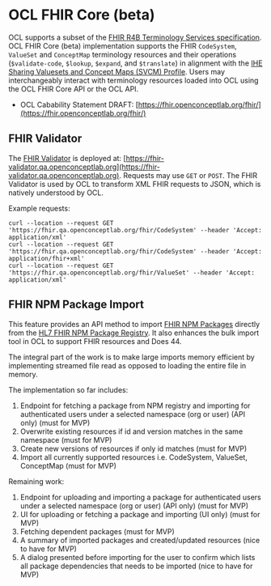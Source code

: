 # OCL FHIR Core (beta)
OCL supports a subset of the [FHIR R4B Terminology Services specification](https://hl7.org/fhir/r4b/). OCL FHIR Core (beta) implementation supports the FHIR `CodeSystem`, `ValueSet` and `ConceptMap` terminology resources and their operations (`$validate-code`, `$lookup`, `$expand`, and `$translate`) in alignment with the [IHE Sharing Valuesets and Concept Maps (SVCM) Profile](https://profiles.ihe.net/ITI/SVCM/). Users may interchangeably interact with terminology resources loaded into OCL using the OCL FHIR Core API or the OCL API.

* OCL Cabability Statement DRAFT: [https://fhir.openconceptlab.org/fhir/](https://fhir.openconceptlab.org/fhir/)

## FHIR Validator
The [FHIR Validator](https://github.com/hapifhir/org.hl7.fhir.validator-wrapper) is deployed at: [https://fhir-validator.qa.openconceptlab.org](https://fhir-validator.qa.openconceptlab.org). Requests may use `GET` or `POST`. The FHIR Validator is used by OCL to transform XML FHIR requests to JSON, which is natively understood by OCL.

Example requests:
```
curl --location --request GET 'https://fhir.qa.openconceptlab.org/fhir/CodeSystem' --header 'Accept: application/xml'
curl --location --request GET 'https://fhir.qa.openconceptlab.org/fhir/CodeSystem' --header 'Accept: application/fhir+xml'
curl --location --request GET 'https://fhir.qa.openconceptlab.org/fhir/ValueSet' --header 'Accept: application/xml'
```

## FHIR NPM Package Import
This feature provides an API method to import [FHIR NPM Packages](https://hl7.org/fhir/packages.html) directly from the [HL7 FHIR NPM Package Registry](https://registry.fhir.org/). It also enhances the bulk import tool in OCL to support FHIR resources and Does 44.

The integral part of the work is to make large imports memory efficient by implementing streamed file read as opposed to loading the entire file in memory.

The implementation so far includes:
1. Endpoint for fetching a package from NPM registry and importing for authenticated users under a selected namespace (org or user) (API only) (must for MVP)
2. Overwrite existing resources if id and version matches in the same namespace (must for MVP)
3. Create new versions of resources if only id matches (must for MVP)
4. Import all currently supported resources i.e. CodeSystem, ValueSet, ConceptMap (must for MVP)

Remaining work:
1. Endpoint for uploading and importing a package for authenticated users under a selected namespace (org or user) (API only) (must for MVP)
2. UI for uploading or fetching a package and importing (UI only) (must for MVP)
3. Fetching dependent packages (must for MVP)
4. A summary of imported packages and created/updated resources (nice to have for MVP)
5. A dialog presented before importing for the user to confirm which lists all package dependencies that needs to be imported (nice to have for MVP)
